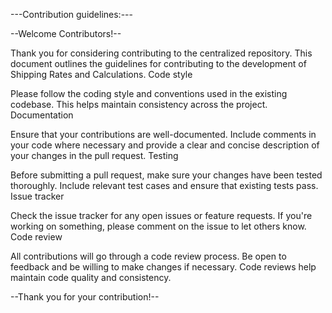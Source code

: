 ---Contribution guidelines:---

   --Welcome Contributors!--

Thank you for considering contributing to the centralized repository. This document outlines the guidelines for contributing to the development of Shipping Rates and Calculations.
Code style

Please follow the coding style and conventions used in the existing codebase. This helps maintain consistency across the project.
Documentation

Ensure that your contributions are well-documented. Include comments in your code where necessary and provide a clear and concise description of your changes in the pull request.
Testing

Before submitting a pull request, make sure your changes have been tested thoroughly. Include relevant test cases and ensure that existing tests pass.
Issue tracker

Check the issue tracker for any open issues or feature requests. If you're working on something, please comment on the issue to let others know.
Code review

All contributions will go through a code review process. Be open to feedback and be willing to make changes if necessary. Code reviews help maintain code quality and consistency.

--Thank you for your contribution!--
